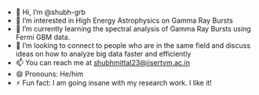 - 👋 Hi, I’m @shubh-grb
- 👀 I’m interested in High Energy Astrophysics on Gamma Ray Bursts
- 🌱 I’m currently learning the spectral analysis of Gamma Ray Bursts using Fermi GBM data.
- 💞️ I’m looking to connect to people who are in the same field and discuss ideas on how to analyze big data faster and efficiently
- 📫 You can reach me at shubhmittal23@iisertvm.ac.in
- 😄 Pronouns: He/him
- ⚡ Fun fact: I am going insane with my research work. I like it!

<!---
shubh-grb/shubh-grb is a ✨ special ✨ repository because its `README.md` (this file) appears on your GitHub profile.
You can click the Preview link to take a look at your changes.
--->

